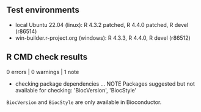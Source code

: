 ## Test environments

* local Ubuntu 22.04 (linux): R 4.3.2 patched, R 4.4.0 patched, R devel (r86514)
* win-builder.r-project.org (windows): R 4.3.3, R 4.4.0, R devel (r86512)

## R CMD check results

0 errors | 0 warnings | 1 note

* checking package dependencies ... NOTE
Packages suggested but not available for checking:
  'BiocVersion', 'BiocStyle'

`BiocVersion` and `BiocStyle` are only available in Bioconductor.
